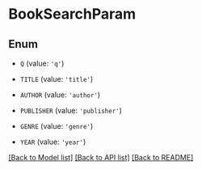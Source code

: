 # BookSearchParam


## Enum

* `Q` (value: `'q'`)

* `TITLE` (value: `'title'`)

* `AUTHOR` (value: `'author'`)

* `PUBLISHER` (value: `'publisher'`)

* `GENRE` (value: `'genre'`)

* `YEAR` (value: `'year'`)

[[Back to Model list]](../README.md#documentation-for-models) [[Back to API list]](../README.md#documentation-for-api-endpoints) [[Back to README]](../README.md)


